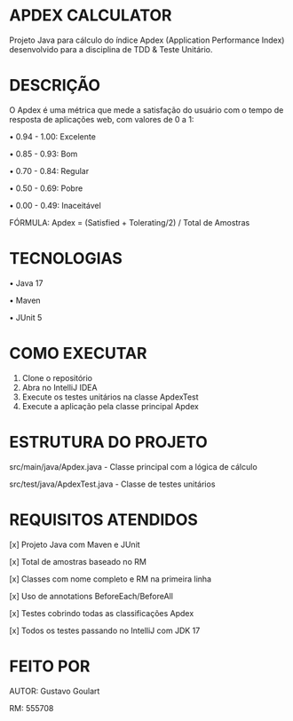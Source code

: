 # APDEX CALCULATOR

Projeto Java para cálculo do índice Apdex (Application Performance Index) desenvolvido para a disciplina de TDD & Teste Unitário.

DESCRIÇÃO
=========

O Apdex é uma métrica que mede a satisfação do usuário com o tempo de resposta de aplicações web, com valores de 0 a 1:

• 0.94 - 1.00: Excelente

• 0.85 - 0.93: Bom 
 
• 0.70 - 0.84: Regular

• 0.50 - 0.69: Pobre

• 0.00 - 0.49: Inaceitável

FÓRMULA:
Apdex = (Satisfied + Tolerating/2) / Total de Amostras

TECNOLOGIAS
===========

• Java 17

• Maven

• JUnit 5

COMO EXECUTAR
=============

1. Clone o repositório
2. Abra no IntelliJ IDEA
3. Execute os testes unitários na classe ApdexTest
4. Execute a aplicação pela classe principal Apdex

ESTRUTURA DO PROJETO
===================

src/main/java/Apdex.java - Classe principal com a lógica de cálculo

src/test/java/ApdexTest.java - Classe de testes unitários

REQUISITOS ATENDIDOS
===================

[x] Projeto Java com Maven e JUnit

[x] Total de amostras baseado no RM

[x] Classes com nome completo e RM na primeira linha

[x] Uso de annotations BeforeEach/BeforeAll

[x] Testes cobrindo todas as classificações Apdex

[x] Todos os testes passando no IntelliJ com JDK 17

FEITO POR
===================
AUTOR: Gustavo Goulart

RM: 555708

